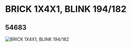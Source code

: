 # BRICK 1X4X1, BLINK 194/182
## 54683
![BRICK 1X4X1, BLINK 194/182](https://lc-www-live-s.legocdn.com/media/bricks/5/2/4548255.jpg)